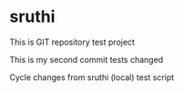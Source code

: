 # sruthi

This is GIT repository test project

This is my second commit tests changed

Cycle changes from sruthi (local)
test script
